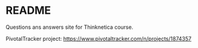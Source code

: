 # README

Questions ans answers site for Thinknetica course.

PivotalTracker project: https://www.pivotaltracker.com/n/projects/1874357 
